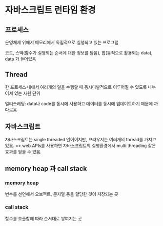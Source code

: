# 자바스크립트 런타임 환경

## 프로세스

운영체제 위에서 메모리에서 독립적으로 실행되고 있는 프로그램

코드, 스택(함수가 실행되는 순서에 대한 정보를 담음), 힙(동적으로 활용되는 data), data 가 들어있음

## Thread

한 프로세스 내에서 여러개의 일을 수행할 때 동시다발적으로 이루어질 수 있도록 나누어져 있는 자원 단위

멀티쓰레딩: data나 code를 동시에 사용하고 데이터를 동시에 업데이트하기 때문에  까다로움



## 자바스크립트

자바스크립트는 single threaded 언어이지만,
브라우저는 여러개의 thread를 가지고 있음. => web APIs를 사용하면 자바스크립트의 실행환경에서 multi threading 같은 효과를 얻을 수 있음.

## memory heap 과 call stack

### memory heap

변수를 선언해서 오브젝트, 문자열 등을 할당한 것이 저장되는 곳

### call stack

함수를 호출함에 따라 순서대로 쌓여지는 곳	

